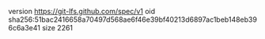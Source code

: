 version https://git-lfs.github.com/spec/v1
oid sha256:51bac2416658a70497d568ae6f46e39bf40213d6897ac1beb148eb396c6a3e41
size 2261
